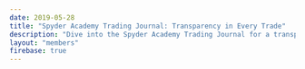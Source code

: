 ```yaml
---
date: 2019-05-28
title: "Spyder Academy Trading Journal: Transparency in Every Trade"
description: "Dive into the Spyder Academy Trading Journal for a transparent view of our team's trading performance. Discover our complete history of trade alerts and strategies, showcasing our commitment to transparency and educational growth for all traders. Track our successes, learn from our experiences, and refine your trading skills with us."
layout: "members"
firebase: true
---
```



